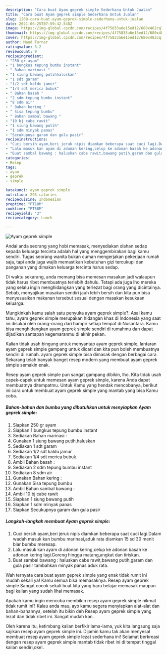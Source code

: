 ```yaml
---
description: "Cara buat Ayam geprek simple Sederhana Untuk Jualan"
title: "Cara buat Ayam geprek simple Sederhana Untuk Jualan"
slug: 1268-cara-buat-ayam-geprek-simple-sederhana-untuk-jualan
date: 2021-06-25T07:59:42.548Z
image: https://img-global.cpcdn.com/recipes/4f75833a6e15ed12/680x482cq70/ayam-geprek-simple-foto-resep-utama.jpg
thumbnail: https://img-global.cpcdn.com/recipes/4f75833a6e15ed12/680x482cq70/ayam-geprek-simple-foto-resep-utama.jpg
cover: https://img-global.cpcdn.com/recipes/4f75833a6e15ed12/680x482cq70/ayam-geprek-simple-foto-resep-utama.jpg
author: Maud Turner
ratingvalue: 3.2
reviewcount: 9
recipeingredient:
- "250 gr ayam"
- "1 bungkus tepung bumbu instant"
- " Bahan marinasi "
- "1 siung bawang putihhaluskan"
- "1 sdt garam"
- "1/2 sdt kaldu jamur"
- "1/4 sdt merica bubuk"
- " Bahan basah "
- "2 sdm tepung bumbu instant"
- "8 sdm air"
- " Bahan kering "
- " Sisa tepung bumbu"
- " Bahan sambal bawang "
- "10 bj cabe rawit"
- "1 siung bawang putih"
- "1 sdm minyak panas"
- "Secukupnya garam dan gula pasir"
recipeinstructions:
- "Cuci bersih ayam,beri jeruk nipis diamkan beberapa saat cuci lagi.Dalam wadah masuk kan bumbu marinasi,aduk rata diamkan 15 sd 30 menit biar bumbu meresap."
- "Lalu masuk kan ayam di adonan kering,celup ke adonan basah ke adonan kering lagi.Goreng hingga matang,angkat dan tiriskan."
- "Buat sambal bawang : haluskan cabe rawit,bawang putih,garam dan gula pasir tambahkan minyak panas aduk rata."
categories:
- Resep
tags:
- ayam
- geprek
- simple

katakunci: ayam geprek simple 
nutrition: 293 calories
recipecuisine: Indonesian
preptime: "PT18M"
cooktime: "PT58M"
recipeyield: "3"
recipecategory: Lunch

---
```



![Ayam geprek simple](https://img-global.cpcdn.com/recipes/4f75833a6e15ed12/680x482cq70/ayam-geprek-simple-foto-resep-utama.jpg)

Andai anda seorang yang hobi memasak, menyediakan olahan sedap kepada keluarga tercinta adalah hal yang menggembirakan bagi kamu sendiri. Tugas seorang  wanita bukan cuman mengerjakan pekerjaan rumah saja, tapi anda juga wajib memastikan kebutuhan gizi tercukupi dan panganan yang dimakan keluarga tercinta harus sedap.

Di waktu  sekarang, anda memang bisa memesan masakan jadi walaupun tidak harus ribet membuatnya terlebih dahulu. Tetapi ada juga lho mereka yang selalu ingin menghidangkan yang terlezat bagi orang yang dicintainya. Sebab, menyajikan masakan sendiri jauh lebih bersih dan kita pun bisa menyesuaikan makanan tersebut sesuai dengan masakan kesukaan keluarga. 



Mungkinkah kamu salah satu penyuka ayam geprek simple?. Asal kamu tahu, ayam geprek simple merupakan hidangan khas di Indonesia yang saat ini disukai oleh orang-orang dari hampir setiap tempat di Nusantara. Kamu bisa menghidangkan ayam geprek simple sendiri di rumahmu dan dapat dijadikan santapan kegemaranmu di akhir pekan.

Kalian tidak usah bingung untuk menyantap ayam geprek simple, lantaran ayam geprek simple gampang untuk dicari dan kita pun boleh membuatnya sendiri di rumah. ayam geprek simple bisa dimasak dengan berbagai cara. Sekarang telah banyak banget resep modern yang membuat ayam geprek simple semakin enak.

Resep ayam geprek simple pun sangat gampang dibikin, lho. Kita tidak usah capek-capek untuk memesan ayam geprek simple, karena Anda dapat membuatnya ditempatmu. Untuk Kamu yang hendak mencobanya, berikut ini cara untuk membuat ayam geprek simple yang mantab yang bisa Kamu coba.

<!--inarticleads1-->

##### Bahan-bahan dan bumbu yang dibutuhkan untuk menyiapkan Ayam geprek simple:

1. Siapkan 250 gr ayam
1. Siapkan 1 bungkus tepung bumbu instant
1. Sediakan  Bahan marinasi :
1. Gunakan 1 siung bawang putih,haluskan
1. Sediakan 1 sdt garam
1. Sediakan 1/2 sdt kaldu jamur
1. Sediakan 1/4 sdt merica bubuk
1. Ambil  Bahan basah :
1. Sediakan 2 sdm tepung bumbu instant
1. Sediakan 8 sdm air
1. Gunakan  Bahan kering :
1. Gunakan  Sisa tepung bumbu
1. Ambil  Bahan sambal bawang :
1. Ambil 10 bj cabe rawit
1. Siapkan 1 siung bawang putih
1. Siapkan 1 sdm minyak panas
1. Siapkan Secukupnya garam dan gula pasir




<!--inarticleads2-->

##### Langkah-langkah membuat Ayam geprek simple:

1. Cuci bersih ayam,beri jeruk nipis diamkan beberapa saat cuci lagi.Dalam wadah masuk kan bumbu marinasi,aduk rata diamkan 15 sd 30 menit biar bumbu meresap.
1. Lalu masuk kan ayam di adonan kering,celup ke adonan basah ke adonan kering lagi.Goreng hingga matang,angkat dan tiriskan.
1. Buat sambal bawang : haluskan cabe rawit,bawang putih,garam dan gula pasir tambahkan minyak panas aduk rata.




Wah ternyata cara buat ayam geprek simple yang enak tidak rumit ini mudah sekali ya! Kamu semua bisa memasaknya. Resep ayam geprek simple Sangat cocok sekali buat kita yang baru belajar memasak maupun bagi kalian yang sudah lihai memasak.

Apakah kamu ingin mencoba membikin resep ayam geprek simple nikmat tidak rumit ini? Kalau anda mau, ayo kamu segera menyiapkan alat-alat dan bahan-bahannya, setelah itu bikin deh Resep ayam geprek simple yang lezat dan tidak ribet ini. Sangat mudah kan. 

Oleh karena itu, ketimbang kalian berfikir lama-lama, yuk kita langsung saja sajikan resep ayam geprek simple ini. Dijamin kamu tak akan menyesal membuat resep ayam geprek simple lezat sederhana ini! Selamat berkreasi dengan resep ayam geprek simple mantab tidak ribet ini di tempat tinggal kalian sendiri,oke!.

